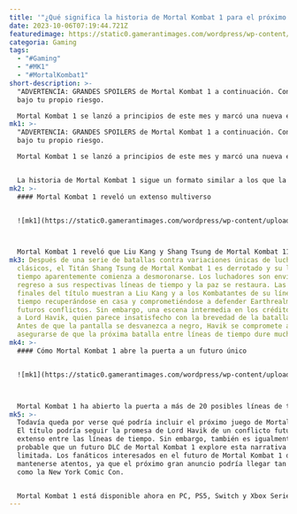 ```yaml
---
title: '"¿Qué significa la historia de Mortal Kombat 1 para el próximo juego?"'
date: 2023-10-06T07:19:44.721Z
featuredimage: https://static0.gamerantimages.com/wordpress/wp-content/uploads/2023/10/what-mortal-kombat-1-s-story-means-for-the-next-game.jpg?q=50&fit=contain&w=1140&h=&dpr=1.5
categoria: Gaming
tags:
  - "#Gaming"
  - "#MK1"
  - "#MortalKombat1"
short-description: >-
  "ADVERTENCIA: GRANDES SPOILERS de Mortal Kombat 1 a continuación. Continúa
  bajo tu propio riesgo.

  Mortal Kombat 1 se lanzó a principios de este mes y marcó una nueva era para la legendaria franquicia de lucha. Después de la conclusión de Mortal Kombat 11: Aftermath, Liu Kang, ahora el Dios del Fuego y Guardián del Tiempo, creó una nueva línea de tiempo en la que se esperaba la paz y la prosperidad. Sin embargo, la historia de Mortal Kombat 1 vio cómo esa paz llegaba a su fin rápidamente, ya que una figura misteriosa sembraba semillas de duda y conflicto entre Earthrealm y Outrealm. A lo largo de sus muchas horas de conflicto narrativo, el título reveló un universo nuevo, complicado y fascinante, en el que cientos de luchadores podían participar en una sola batalla o torneo. Al hacerlo, la historia de Mortal Kombat 1 ha dejado su futuro completamente abierto, aunque los momentos finales cruciales podrían dar una pista de lo que podría incluir el próximo juego.
mk1: >-
  "ADVERTENCIA: GRANDES SPOILERS de Mortal Kombat 1 a continuación. Continúa
  bajo tu propio riesgo.

  Mortal Kombat 1 se lanzó a principios de este mes y marcó una nueva era para la legendaria franquicia de lucha. Después de la conclusión de Mortal Kombat 11: Aftermath, Liu Kang, ahora el Dios del Fuego y Guardián del Tiempo, creó una nueva línea de tiempo en la que se esperaba la paz y la prosperidad. Sin embargo, la historia de Mortal Kombat 1 vio cómo esa paz llegaba a su fin rápidamente, ya que una figura misteriosa sembraba semillas de duda y conflicto entre Earthrealm y Outrealm. A lo largo de sus muchas horas de conflicto narrativo, el título reveló un universo nuevo, complicado y fascinante, en el que cientos de luchadores podían participar en una sola batalla o torneo. Al hacerlo, la historia de Mortal Kombat 1 ha dejado su futuro completamente abierto, aunque los momentos finales cruciales podrían dar una pista de lo que podría incluir el próximo juego.


  La historia de Mortal Kombat 1 sigue un formato similar a los que la precedieron, dando a los fanáticos el control de un personaje por capítulo, a medida que contribuyen a la narrativa general. La nueva línea de tiempo y los orígenes originales del título son bastante atractivos, atendiendo a los fanáticos veteranos mientras ofrecen un punto de entrada para nuevos jugadores. Sin embargo, eventualmente se revela que Shang Tsung de Mortal Kombat 11: Aftermath, en su segundo final posible, es el principal villano del título, después de lo cual la historia se convierte en una secuela más directa. Si bien esta revelación es suficiente para sacudir la nueva línea de tiempo de Mortal Kombat, pocos fanáticos podrían haber predicho cuán significativo sería Aftermath para los eventos finales del título.
mk2: >-
  #### Mortal Kombat 1 reveló un extenso multiverso


  ![mk1](https://static0.gamerantimages.com/wordpress/wp-content/uploads/2023/10/mortal-kombat-1-final-battle-multiverse.jpg?q=50&fit=crop&w=1500&dpr=1.5 "mk1")



  Mortal Kombat 1 reveló que Liu Kang y Shang Tsung de Mortal Kombat 11: Aftermath no eran los únicos gobernantes de sus propias líneas de tiempo. De hecho, se reveló que cada luchador de la lista de Aftermath gobernaba una realidad alternativa en la que se convertían en el Guardián del Reloj de Arena, todas las cuales existen en paralelo entre sí. Antes de la batalla final de Mortal Kombat 1, Liu Kang recluta a los otros héroes de la lista de Aftermath, aliando sus líneas de tiempo en una guerra total contra Shang Tsung. Lo que sigue es una sola batalla entre miles de Kombatantes por el control de la línea de tiempo de Shang Tsung.
mk3: Después de una serie de batallas contra variaciones únicas de luchadores
  clásicos, el Titán Shang Tsung de Mortal Kombat 1 es derrotado y su línea de
  tiempo aparentemente comienza a desmoronarse. Los luchadores son enviados de
  regreso a sus respectivas líneas de tiempo y la paz se restaura. Las escenas
  finales del título muestran a Liu Kang y a los Kombatantes de su línea de
  tiempo recuperándose en casa y comprometiéndose a defender Earthrealm en
  futuros conflictos. Sin embargo, una escena intermedia en los créditos revela
  a Lord Havik, quien parece insatisfecho con la brevedad de la batalla final.
  Antes de que la pantalla se desvanezca a negro, Havik se compromete a
  asegurarse de que la próxima batalla entre líneas de tiempo dure mucho más.
mk4: >-
  #### Cómo Mortal Kombat 1 abre la puerta a un futuro único


  ![mk1](https://static0.gamerantimages.com/wordpress/wp-content/uploads/2023/10/mortal-kombat-1-lord-havik.jpg?q=50&fit=crop&w=1500&dpr=1.5 "mk1")



  Mortal Kombat 1 ha abierto la puerta a más de 20 posibles líneas de tiempo, dejando el futuro de la serie con una abundancia de posibilidades. Incluso la línea de tiempo de Shang Tsung, a pesar de su muerte, parece estar perfectamente intacta cuando ocurre la escena intermedia de Lord Havik. El próximo juego de Mortal Kombat podría explorar, por lo tanto, una cantidad aparentemente interminable de reinos, cada uno con giros únicos alineados con su línea de tiempo específica. Mientras que el universo de Titan Liu Kang parece ser el foco central de la serie, la reintroducción de toda la lista de Mortal Kombat 11 y las relaciones entre ellos podrían proporcionar la narrativa central en el futuro.
mk5: >-
  Todavía queda por verse qué podría incluir el próximo juego de Mortal Kombat.
  El título podría seguir la promesa de Lord Havik de un conflicto futuro y más
  extenso entre las líneas de tiempo. Sin embargo, también es igualmente
  probable que un futuro DLC de Mortal Kombat 1 explore esta narrativa algo
  limitada. Los fanáticos interesados en el futuro de Mortal Kombat 1 deben
  mantenerse atentos, ya que el próximo gran anuncio podría llegar tan pronto
  como la New York Comic Con.


  Mortal Kombat 1 está disponible ahora en PC, PS5, Switch y Xbox Series X."
---
```


